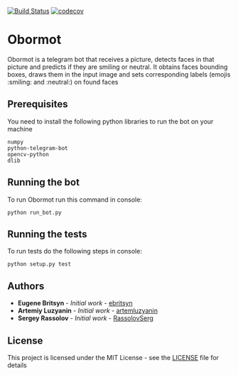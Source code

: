 [![Build Status](https://travis-ci.org/ebritsyn/obormot.svg?branch=master)](https://travis-ci.org/ebritsyn/obormot)
[![codecov](https://codecov.io/gh/ebritsyn/obormot/branch/master/graph/badge.svg)](https://codecov.io/gh/ebritsyn/obormot)

# Obormot

Obormot is a telegram bot that receives a picture, detects faces in that 
picture and predicts if they are smiling or neutral. It obtains faces 
bounding boxes, draws them in the input image and sets corresponding 
labels (emojis :smiling: and :neutral:) on found faces 

## Prerequisites

You need to install the following python libraries to run the bot on your machine

```
numpy
python-telegram-bot
opencv-python
dlib
```
## Running the bot

To run Obormot run this command in console:

```
python run_bot.py
```


## Running the tests

To run tests do the following steps in console:

```
python setup.py test
```

## Authors

* **Eugene Britsyn** - *Initial work* - [ebritsyn](https://github.com/ebritsyn/)
* **Artemiy Luzyanin** - *Initial work* - [artemluzyanin](https://github.com/artemluzyanin)
* **Sergey Rassolov** - *Initial work* - [RassolovSerg](https://github.com/RassolovSerg)

## License

This project is licensed under the MIT License - see the [LICENSE](LICENSE) file for details
